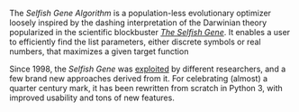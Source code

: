 The *Selfish Gene Algorithm* is a population-less evolutionary optimizer loosely inspired by the dashing interpretation of the Darwinian theory popularized in the scientific blockbuster [*The Selfish Gene*](https://en.wikipedia.org/wiki/The_Selfish_Gene). It enables a user to efficiently find the list parameters, either discrete symbols or real numbers, that maximizes a given target function

Since 1998, the *Selfish Gene* was [exploited](https://goo.gl/Baw9I8) by different researchers, and a few brand new approaches derived from it. For celebrating (almost) a quarter century mark, it has been  rewritten from scratch in Python 3, with improved usability and tons of new features. 

